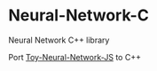 # Neural-Network-C
Neural Network C++ library

Port [Toy-Neural-Network-JS](https://github.com/CodingTrain/Toy-Neural-Network-JS) to C++
